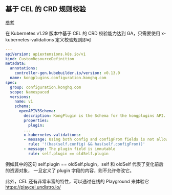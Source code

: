 
## 基于 CEL 的 CRD 规则校验

[参考](https://moelove.info/2023/12/10/Kubernetes-v1.29-%E6%96%B0%E7%89%B9%E6%80%A7%E4%B8%80%E8%A7%88/#kep-2876-%E5%9F%BA%E4%BA%8E-cel-%E7%9A%84-crd-%E8%A7%84%E5%88%99%E6%A0%A1%E9%AA%8C%E6%AD%A3%E5%BC%8F%E8%BE%BE%E5%88%B0-ga)

在 Kubernetes v1.29 版本中基于 CEL 的 CRD 校验能力达到 GA，只需要使用 x-kubernetes-validations 定义校验规则即可

```yaml
---
apiVersion: apiextensions.k8s.io/v1
kind: CustomResourceDefinition
metadata:
  annotations:
    controller-gen.kubebuilder.io/version: v0.13.0
  name: kongplugins.configuration.konghq.com
spec:
  group: configuration.konghq.com
  scope: Namespaced
  versions:
    name: v1
    schema:
      openAPIV3Schema:
        description: KongPlugin is the Schema for the kongplugins API.
        properties:
          plugin:
        ...
        x-kubernetes-validations:
        - message: Using both config and configFrom fields is not allowed.
          rule: '!(has(self.config) && has(self.configFrom))'
        - message: The plugin field is immutable
          rule: self.plugin == oldSelf.plugin
```

例如其中的这句 self.plugin == oldSelf.plugin，self 和 oldSelf 代表了变化前后的资源对象， 一旦定义了 plugin 字段的内容，则不允许修改它。

此外，CEL 还有非常丰富的特性，可以通过在线的 Playground 来体验它 https://playcel.undistro.io/

